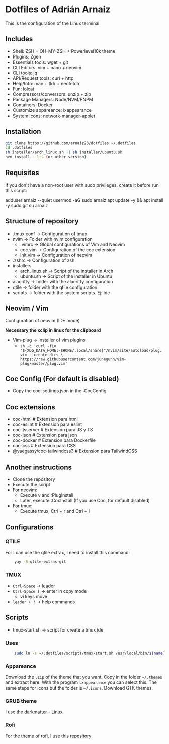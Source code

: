 # Dotfiles of Adrián Arnaiz

This is the configuration of the Linux terminal.

## Includes

- Shell: ZSH + OH-MY-ZSH + Powerlevel10k theme
- Plugins: Zgen
- Essentials tools: wget + git
- CLI Editors: vim + nano + neovim
- CLI tools: jq
- API/Request tools: curl + http
- Help/Info: man + tldr + neofetch
- Fun: lolcat
- Compressors/conversors: unzip + zip
- Package Managers: Node/NVM/PNPM
- Containers: Docker
- Customize appareance: lxappearance
- System icons: network-manager-applet

## Installation

```sh
git clone https://github.com/arnaiz23/dotfiles ~/.dotfiles
cd .dotfiles
sh installer/arch_linux.sh || sh installer/ubuntu.sh
nvm install --lts (or other version)
```

## Requisites

If you don't have a non-root user with sudo privileges, create it before run this script:

adduser arnaiz --quiet
usermod -aG sudo arnaiz
apt update -y && apt install -y sudo git
su arnaiz

## Structure of repository

- .tmux.conf -> Configuration of tmux
- nvim -> Folder with nvim configuration
  - .vimrc -> Global configurations of Vim and Neovim
  - coc.vim -> Configuration of the coc extension
  - init.vim -> Configuration of neovim
- .zshrc -> Configuration of zsh
- installers
  - arch_linux.sh -> Script of the installer in Arch
  - ubuntu.sh -> Script of the installer in Ubuntu
- alacritty -> folder with the alacritty configuration
- qtile -> folder with the qtile configuration
- scripts -> folder with the system scripts. Ej: ide

## Neovim / Vim

Configuration of neovim (IDE mode)

**Necessary the xclip in linux for the clipboard**

- Vim-plug -> Installer of vim plugins
  - `sh -c 'curl -fLo "${XDG_DATA_HOME:-$HOME/.local/share}"/nvim/site/autoload/plug.vim --create-dirs \ https://raw.githubusercontent.com/junegunn/vim-plug/master/plug.vim'`

## Coc Config (For default is disabled)

- Copy the coc-settings.json in the :CocConfig

## Coc extensions

- coc-html # Extension para html
- coc-eslint # Extension para eslint
- coc-tsserver # Extension para JS y TS
- coc-json # Extension para json
- coc-docker # Extension para Dockerfile
- coc-css # Extension para CSS
- @yaegassy/coc-tailwindcss3 # Extension para TailwindCSS

## Another instructions

- Clone the repository
- Execute the script
- For neovim:
  - Execute v and :PlugInstall
  - Later, execute :CocInstall (If you use Coc, for default disabled)
- For tmux:
  - Execute tmux, Ctrl + r and Ctrl + I

## Configurations

### QTILE

For I can use the qtile extrax, I need to install this command:

```bash
	yay -S qtile-extras-git
```

### TMUX

- `Ctrl-Space` -> leader
- `Ctrl-Space [` -> enter in copy mode
  - vi keys move
- `leader + ?` -> help commands

## Scripts

- tmux-start.sh -> script for create a tmux ide

### Uses

```bash
	sudo ln -s ~/.dotfiles/scripts/tmux-start.sh /usr/local/bin/${name}
```

### Appareance

Download the `.zip` of the theme that you want. Copy in the folder `~/.themes` and extract here. With the program `lxappearance` you can select this. The same steps for icons but the folder is `~/.icons`. Download GTK themes.

### GRUB theme

I use the [darkmatter - Linux](https://github.com/VandalByte/darkmatter-grub2-theme)

### Rofi

For the theme of rofi, I use this [repository](https://github.com/newmanls/rofi-themes-collection)
